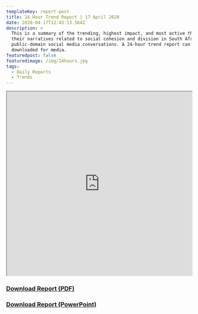 ```yaml
---
templateKey: report-post
title: 24 Hour Trend Report | 17 April 2020
date: 2020-04-17T12:43:13.564Z
description: >
  This is a summary of the trending, highest impact, and most active themes and
  their narratives related to social cohesion and division in South African
  public-domain social media conversations. A 24-hour trend report can be
  downloaded for media.
featuredpost: false
featuredimage: /img/24hours.jpg
tags:
  - Daily Reports
  - Trends
---
```

<iframe src="https://drive.google.com/file/d/1kW57bklgx3xKomE64YsDs4MX2EP7zEsP/preview" width="100%" height="500"></iframe>
<br> <a href="https://drive.google.com/u/0/uc?id=1kW57bklgx3xKomE64YsDs4MX2EP7zEsP&export=download" target="blank"><h3><strong>Download Report (PDF)</h3></strong></a><a href="https://docs.google.com/presentation/d/1UtOpIgQH1VqSilZE5hH1Hsw0GiNcfDfBLYl8U-LOIJA/edit?usp=sharing" target="blank"><h3><strong>Download Report (PowerPoint)</h3></strong></a>